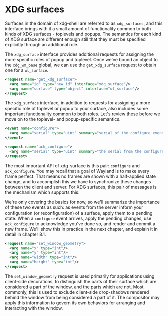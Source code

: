 # XDG surfaces

Surfaces in the domain of xdg-shell are referred to as `xdg_surfaces`, and this
interface brings with it a small amount of functionality common to both kinds of
XDG surfaces - toplevels and popups. The semantics for each kind of XDG
surface are different enough still that they must be specified explicitly
through an additional role.

The `xdg_surface` interface provides additional requests for assigning the more
specific roles of popup and toplevel. Once we've bound an object to the
`xdg_wm_base` global, we can use the `get_xdg_surface` request to obtain one for
a `wl_surface`.

```xml
<request name="get_xdg_surface">
  <arg name="id" type="new_id" interface="xdg_surface"/>
  <arg name="surface" type="object" interface="wl_surface"/>
</request>
```

The `xdg_surface` interface, in addition to requests for assigning a more
specific role of toplevel or popup to your surface, also includes some important
functionality common to both roles. Let's review these before we move on to the
toplevel- and popup-specific semantics.

```xml
<event name="configure">
  <arg name="serial" type="uint" summary="serial of the configure event"/>
</event>

<request name="ack_configure">
  <arg name="serial" type="uint" summary="the serial from the configure event"/>
</request>
```

The most important API of xdg-surface is this pair: `configure` and
`ack_configure`. You may recall that a goal of Wayland is to make every frame
perfect. That means no frames are shown with a half-applied state change, and to
accomplish this we have to synchronize these changes between the client and
server. For XDG surfaces, this pair of messages is the mechanism which supports
this.

We're only covering the basics for now, so we'll summarize the importance of
these two events as such: as events from the server inform your configuration
(or reconfiguration) of a surface, apply them to a pending state. When a
`configure` event arrives, apply the pending changes, use `ack_configure` to
acknowledge you've done so, and render and commit a new frame. We'll show this
in practice in the next chapter, and explain it in detail in chapter 8.1.

```xml
<request name="set_window_geometry">
  <arg name="x" type="int"/>
  <arg name="y" type="int"/>
  <arg name="width" type="int"/>
  <arg name="height" type="int"/>
</request>
```

The `set_window_geometry` request is used primarily for applications using
client-side decorations, to distinguish the parts of their surface which are
considered a part of the window, and the parts which are not. Most commonly,
this is used to exclude client-side drop-shadows rendered behind the window from
being considered a part of it. The compositor may apply this information to
govern its own behaviors for arranging and interacting with the window.
